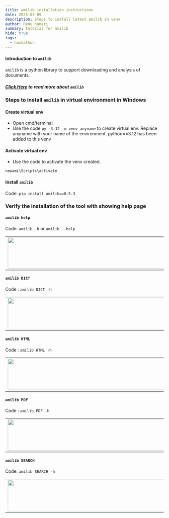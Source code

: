 ```yaml
---
title: amilib installation instructions 
date: 2025-05-09
description: Steps to install latest amilib in venv
author: Renu Kumari 
summary: tutorial for amilib
hide: true
tags:
  - hackathon
---
```


#### Introduction to `amilib`

`amilib` is a python library to support downloading and analysis of documents. 

##### [Click Here](https://github.com/petermr/amilib/blob/pmr_aug/README.md) to read more about `amilib`

### Steps to install `amilib` in virtual environment in Windows

#### Create virtual env 

- Open cmd/terminal
- Use the code `py -3.12 -m venv anyname` to create virtual env. Replace anyname with your name of the environment. python==3.12 has been added to this venv

#### Activate virtual env 

- Use the code to activate the venv created.

`newami\Scripts\activate`

#### Install `amilib` 

Code: `pip install amilib==0.5.3`

### Verify the installation of the tool with showing help page

#### `amilib help`

Code: `amilib -h` or `amilib --help`

<table>
  <tr>
    <td>
      <img src='{{ "/static/img/events_all/amilib_help.jpg" | url }}' width="500" height="100">
    </td>
  </tr>
</table>

#### `amilib DICT`

Code : `amilib DICT -h`

<table>
  <tr>
    <td>
      <img src='{{ "/static/img/events_all/DICT_help.jpg" | url }}' width="500" height="100">
    </td>
  </tr>
</table>

#### `amilib HTML`

Code : `amilib HTML -h`

<table>
  <tr>
    <td>
      <img src='{{ "/static/img/events_all/HTML_help.jpg" | url }}' width="500" height="100">
    </td>
  </tr>
</table>

#### `amilib PDF`

Code : `amilib PDF -h`

<table>
  <tr>
    <td>
      <img src='{{ "/static/img/events_all/PDF_help.jpg" | url }}' width="500" height="100">
    </td>
  </tr>
</table>

#### `amilib SEARCH`

Code: `amilib SEARCH -h`

<table>
  <tr>
    <td>
      <img src='{{ "/static/img/events_all/SEARCH_help.jpg" | url }}' width="500" height="100">
    </td>
  </tr>
</table>

